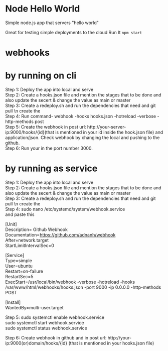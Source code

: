 # Node Hello World

Simple node.js app that servers "hello world"

Great for testing simple deployments to the cloud
Run It
`npm start`
# webhooks
# by running on cli 
Step 1: Deploy the app into local and serve<br>
Step 2: Create a hooks.json file and mention the stages that to be done and also update the secert & change the value as main or master<br>
Step 3: Create a redeploy.sh and run the dependencies that need and git pull \n create the <br>
Step 4: Run command- webhook -hooks hooks.json -hotreload -verbose -http-methods post<br>
Step 5: Create the webhook in post url: http://your-server-ip:9000/hooks/{id}(that is mentioned in your id inside the hook.json file) and application/json. Check webhook by changing the local and pushing to the github.<br>
Step 6: Run your in the port number 3000.

# by running as service 
Step 1: Deploy the app into local and serve<br>
Step 2: Create a hooks.json file and mention the stages that to be done and also update the secert & change the value as main or master<br>
Step 3: Create a redeploy.sh and run the dependencies that need and git pull \n create the <br>
Step 4: sudo nano /etc/systemd/system/webhook.service<br>
and paste this<br>

[Unit]<br>
Description= Github Webhook<br>
Documentation=https://github.com/adnanh/webhook<br>
After=network.target<br>
StartLimitIntervalSec=0<br>

[Service]<br>
Type=simple<br>
User=ubuntu<br>
Restart=on-failure<br>
RestartSec=5<br>
ExecStart=/usr/local/bin/webhook -verbose -hotreload -hooks /var/www/html/webhooks/hooks.json -port 9000 -ip 0.0.0.0 -http-methods POST<br>

[Install]<br>
WantedBy=multi-user.target<br>

Step 5: sudo systemctl enable webhook.service<br>
sudo systemctl start webhook.service<br>
sudo systemctl status webhook.service<br>

Step 6: Create webhook in github and in post url: http://your-ip:9000(or)domain/hooks/{id} (that is mentioned in your hooks.json file)<br>
